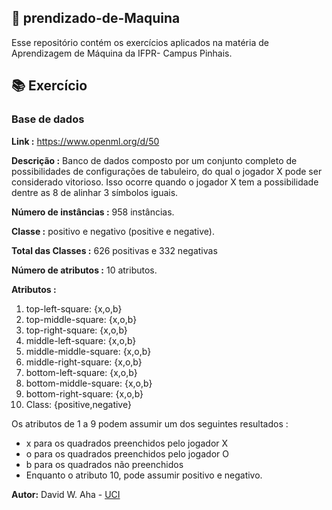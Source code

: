 ## :ledger: prendizado-de-Maquina

Esse repositório contém os exercícios aplicados na matéria de Aprendizagem de Máquina da IFPR- Campus Pinhais.

## :books: Exercício

### Base de dados

**Link :** https://www.openml.org/d/50

**Descrição :** Banco de dados composto por um conjunto completo de possibilidades
de configurações de tabuleiro, do qual o jogador X pode ser considerado vitorioso.
Isso ocorre quando o jogador X tem a possibilidade dentre as 8 de alinhar 3
símbolos iguais.

**Número de instâncias :** 958 instâncias.

**Classe :** positivo e negativo (positive e negative).

**Total das Classes :** 626 positivas e 332 negativas

**Número de atributos :** 10 atributos.

**Atributos :**
  1. top-left-square: {x,o,b}
  2. top-middle-square: {x,o,b}
  3. top-right-square: {x,o,b}
  4. middle-left-square: {x,o,b}
  5. middle-middle-square: {x,o,b}
  6. middle-right-square: {x,o,b}
  7. bottom-left-square: {x,o,b}
  8. bottom-middle-square: {x,o,b}
  9. bottom-right-square: {x,o,b}
  10. Class: {positive,negative}

Os atributos de 1 a 9 podem assumir um dos seguintes resultados :
  * x para os quadrados preenchidos pelo jogador X
  * o para os quadrados preenchidos pelo jogador O
  * b para os quadrados não preenchidos
  * Enquanto o atributo 10, pode assumir positivo e negativo.

**Autor:** David W. Aha - [UCI](http://archive.ics.uci.edu/ml/citation_policy.html)
